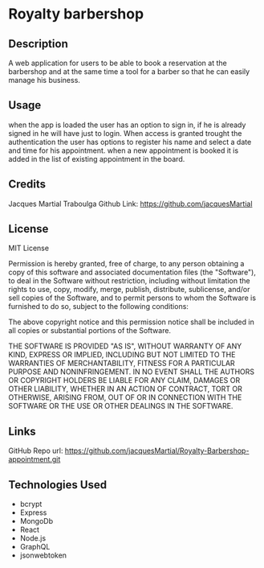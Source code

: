 # Royalty barbershop

## Description

A web application for users to be able to book a reservation at the barbershop and at the same time a tool for a barber so that he can easily manage his business.

## Usage

when the app is loaded the user has an option to sign in, if he is already signed in he will have just to login. When access is granted trought the authentication the user has options to register his name and select a date and time for his appointment. when a new appointment is booked it is added in the list of existing appointment in the board.

## Credits

Jacques Martial Traboulga Github Link: https://github.com/jacquesMartial

## License

MIT License

Permission is hereby granted, free of charge, to any person obtaining a copy of this software and associated documentation files (the "Software"), to deal in the Software without restriction, including without limitation the rights to use, copy, modify, merge, publish, distribute, sublicense, and/or sell copies of the Software, and to permit persons to whom the Software is furnished to do so, subject to the following conditions:

The above copyright notice and this permission notice shall be included in all copies or substantial portions of the Software.

THE SOFTWARE IS PROVIDED "AS IS", WITHOUT WARRANTY OF ANY KIND, EXPRESS OR IMPLIED, INCLUDING BUT NOT LIMITED TO THE WARRANTIES OF MERCHANTABILITY, FITNESS FOR A PARTICULAR PURPOSE AND NONINFRINGEMENT. IN NO EVENT SHALL THE AUTHORS OR COPYRIGHT HOLDERS BE LIABLE FOR ANY CLAIM, DAMAGES OR OTHER LIABILITY, WHETHER IN AN ACTION OF CONTRACT, TORT OR OTHERWISE, ARISING FROM, OUT OF OR IN CONNECTION WITH THE SOFTWARE OR THE USE OR OTHER DEALINGS IN THE SOFTWARE.

## Links

GitHub Repo url: https://github.com/jacquesMartial/Royalty-Barbershop-appointment.git

## Technologies Used

- bcrypt
- Express
- MongoDb
- React
- Node.js
- GraphQL
- jsonwebtoken
